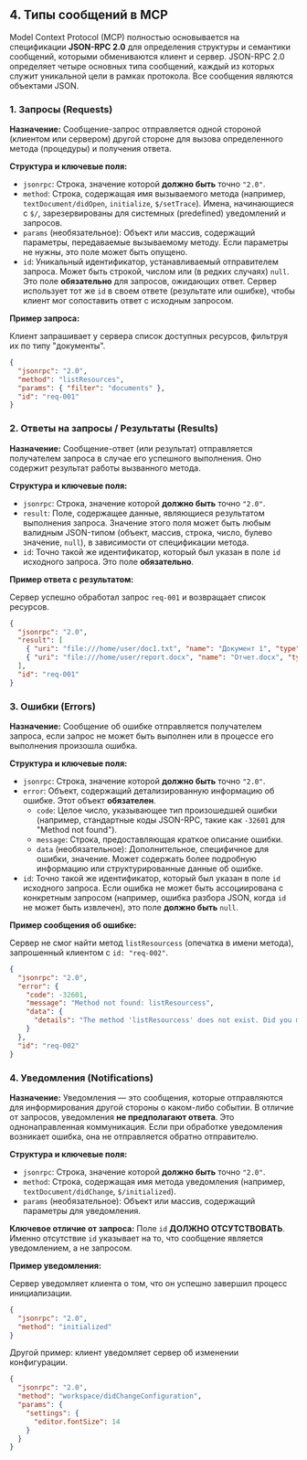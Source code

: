 ## 4. Типы сообщений в MCP

Model Context Protocol (MCP) полностью основывается на спецификации **JSON-RPC 2.0** для определения структуры и семантики сообщений, которыми обмениваются клиент и сервер. JSON-RPC 2.0 определяет четыре основных типа сообщений, каждый из которых служит уникальной цели в рамках протокола. Все сообщения являются объектами JSON.

### 1. Запросы (Requests)

**Назначение:** Сообщение-запрос отправляется одной стороной (клиентом или сервером) другой стороне для вызова определенного метода (процедуры) и получения ответа.

**Структура и ключевые поля:**

*   `jsonrpc`: Строка, значение которой **должно быть** точно `"2.0"`.
*   `method`: Строка, содержащая имя вызываемого метода (например, `textDocument/didOpen`, `initialize`, `$/setTrace`). Имена, начинающиеся с `$/`, зарезервированы для системных (predefined) уведомлений и запросов.
*   `params` (необязательное): Объект или массив, содержащий параметры, передаваемые вызываемому методу. Если параметры не нужны, это поле может быть опущено.
*   `id`: Уникальный идентификатор, устанавливаемый отправителем запроса. Может быть строкой, числом или (в редких случаях) `null`. Это поле **обязательно** для запросов, ожидающих ответ. Сервер использует тот же `id` в своем ответе (результате или ошибке), чтобы клиент мог сопоставить ответ с исходным запросом.

**Пример запроса:**

Клиент запрашивает у сервера список доступных ресурсов, фильтруя их по типу "документы".

```json
{
  "jsonrpc": "2.0",
  "method": "listResources",
  "params": { "filter": "documents" },
  "id": "req-001"
}
```

### 2. Ответы на запросы / Результаты (Results)

**Назначение:** Сообщение-ответ (или результат) отправляется получателем запроса в случае его успешного выполнения. Оно содержит результат работы вызванного метода.

**Структура и ключевые поля:**

*   `jsonrpc`: Строка, значение которой **должно быть** точно `"2.0"`.
*   `result`: Поле, содержащее данные, являющиеся результатом выполнения запроса. Значение этого поля может быть любым валидным JSON-типом (объект, массив, строка, число, булево значение, `null`), в зависимости от спецификации метода.
*   `id`: Точно такой же идентификатор, который был указан в поле `id` исходного запроса. Это поле **обязательно**.

**Пример ответа с результатом:**

Сервер успешно обработал запрос `req-001` и возвращает список ресурсов.

```json
{
  "jsonrpc": "2.0",
  "result": [
    { "uri": "file:///home/user/doc1.txt", "name": "Документ 1", "type": "document" },
    { "uri": "file:///home/user/report.docx", "name": "Отчет.docx", "type": "document" }
  ],
  "id": "req-001"
}
```

### 3. Ошибки (Errors)

**Назначение:** Сообщение об ошибке отправляется получателем запроса, если запрос не может быть выполнен или в процессе его выполнения произошла ошибка.

**Структура и ключевые поля:**

*   `jsonrpc`: Строка, значение которой **должно быть** точно `"2.0"`.
*   `error`: Объект, содержащий детализированную информацию об ошибке. Этот объект **обязателен**.
    *   `code`: Целое число, указывающее тип произошедшей ошибки (например, стандартные коды JSON-RPC, такие как `-32601` для "Method not found").
    *   `message`: Строка, предоставляющая краткое описание ошибки.
    *   `data` (необязательное): Дополнительное, специфичное для ошибки, значение. Может содержать более подробную информацию или структурированные данные об ошибке.
*   `id`: Точно такой же идентификатор, который был указан в поле `id` исходного запроса. Если ошибка не может быть ассоциирована с конкретным запросом (например, ошибка разбора JSON, когда `id` не может быть извлечен), это поле **должно быть** `null`.

**Пример сообщения об ошибке:**

Сервер не смог найти метод `listResourcess` (опечатка в имени метода), запрошенный клиентом с `id: "req-002"`.

```json
{
  "jsonrpc": "2.0",
  "error": {
    "code": -32601,
    "message": "Method not found: listResourcess",
    "data": {
      "details": "The method 'listResourcess' does not exist. Did you mean 'listResources'?"
    }
  },
  "id": "req-002"
}
```

### 4. Уведомления (Notifications)

**Назначение:** Уведомления — это сообщения, которые отправляются для информирования другой стороны о каком-либо событии. В отличие от запросов, уведомления **не предполагают ответа**. Это однонаправленная коммуникация. Если при обработке уведомления возникает ошибка, она не отправляется обратно отправителю.

**Структура и ключевые поля:**

*   `jsonrpc`: Строка, значение которой **должно быть** точно `"2.0"`.
*   `method`: Строка, содержащая имя метода уведомления (например, `textDocument/didChange`, `$/initialized`).
*   `params` (необязательное): Объект или массив, содержащий параметры для уведомления.

**Ключевое отличие от запроса:** Поле `id` **ДОЛЖНО ОТСУТСТВОВАТЬ**. Именно отсутствие `id` указывает на то, что сообщение является уведомлением, а не запросом.

**Пример уведомления:**

Сервер уведомляет клиента о том, что он успешно завершил процесс инициализации.

```json
{
  "jsonrpc": "2.0",
  "method": "initialized"
}
```
Другой пример: клиент уведомляет сервер об изменении конфигурации.
```json
{
  "jsonrpc": "2.0",
  "method": "workspace/didChangeConfiguration",
  "params": {
    "settings": {
      "editor.fontSize": 14
    }
  }
}
```
